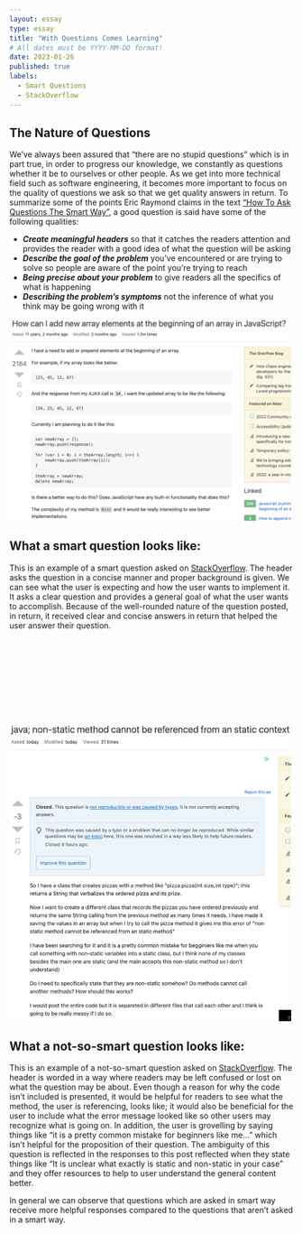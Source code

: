 ```yaml
---
layout: essay
type: essay
title: "With Questions Comes Learning"
# All dates must be YYYY-MM-DD format!
date: 2023-01-26
published: true
labels:
  - Smart Questions
  - StackOverflow
---
```


## The Nature of Questions

We’ve always been assured that “there are no stupid questions” which is in part true, in order to progress our knowledge, we constantly as questions whether it be to ourselves or other people. As we get into more technical field such as software engineering, it becomes more important to focus on the quality of questions we ask so that we get quality answers in return. To summarize some of the points Eric Raymond claims in the text [“How To Ask Questions The Smart Way”](http://www.catb.org/esr/faqs/smart-questions.html), a good question is said have some of the following qualities:
- ***Create meaningful headers*** so that it catches the readers attention and provides the reader with a good idea of what the question will be asking
- ***Describe the goal of the problem*** you’ve encountered or are trying to solve so people are aware of the point you’re trying to reach
- ***Being precise about your problem*** to give readers all the specifics of what is happening
- ***Describing the problem’s symptoms*** not the inference of what you think may be going wrong with it



<img width="500px" 
     class="rounded float-start pe-4" 
     src="../img/smartQuestion.png" >
## What a smart question looks like:     
This is an example of a smart question asked on [StackOverflow](https://stackoverflow.com/questions/8073673/how-can-i-add-new-array-elements-at-the-beginning-of-an-array-in-javascript). The header asks the question in a concise manner and proper background is given. We can see what the user is expecting and how the user wants to implement it. It asks a clear question and provides a general goal of what the user wants to accomplish. Because of the well-rounded nature of the question posted, in return, it received clear and concise answers in return that helped the user answer their question.

<br/><br/>
<br/><br/>
<br/><br/>
<br/><br/>

<img width="500px" 
     class="rounded float-start pe-4" 
     src="../img/notsosmartQuestion.png" >
## What a not-so-smart question looks like:     
This is an example of a not-so-smart question asked on [StackOverflow](https://stackoverflow.com/questions/75251869/java-non-static-method-cannot-be-referenced-from-an-static-context). The header is worded in a way where readers may be left confused or lost on what the question may be about. Even though a reason for why the code isn’t included is presented, it would be helpful for readers to see what the method, the user is referencing, looks like; it would also be beneficial for the user to include what the error message looked like so other users may recognize what is going on. In addition, the user is grovelling by saying things like “it is a pretty common mistake for beginners like me…” which isn’t helpful for the proposition of their question. The ambiguity of this question is reflected in the responses to this post reflected when they state things like “It is unclear what exactly is static and non-static in your case” and they offer resources to help to user understand the general content better.

In general we can observe that questions which are asked in smart way receive more helpful responses compared to the questions that aren’t asked in a smart way.

<br/><br/>
<br/><br/>
<br/><br/>
<br/><br/>
